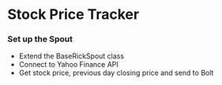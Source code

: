 # Stock Price Tracker

### Set up the Spout
 * Extend the BaseRickSpout class
 * Connect to Yahoo Finance API
 * Get stock price, previous day closing price and send to Bolt
